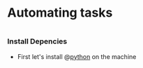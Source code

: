 <h1> Automating tasks <h1>

### Install Depencies

- First let's install @[python](https://www.python.org/downloads/) on the machine